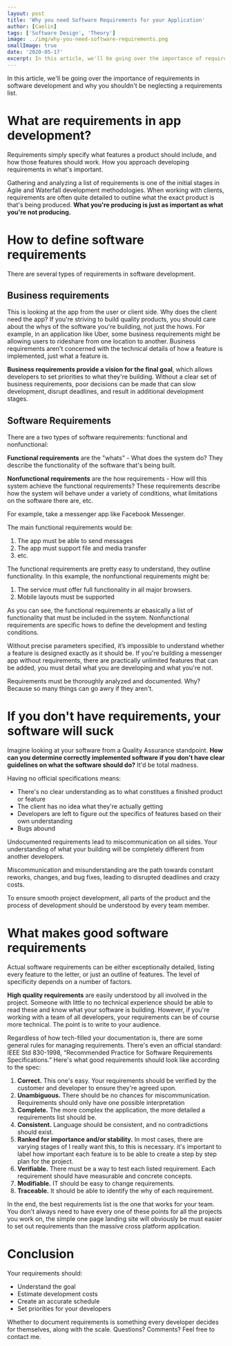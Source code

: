 ```yaml
---
layout: post
title: 'Why you need Software Requirements for your Application'
author: [Caelin]
tags: ['Software Design', 'Theory']
image: ../img/why-you-need-software-requirements.png
smallImage: true
date: '2020-05-17'
excerpt: In this article, we'll be going over the importance of requirements in software development.
---
```


In this article, we'll be going over the importance of requirements in software development and why you shouldn't be neglecting a requirements list.

# What are requirements in app development?

Requirements simply specify what features a product should include, and how those features should work. How you approach developing requirements in what's important.

Gathering and analyzing a list of requirements is one of the initial stages in Agile and Waterfall development methodologies. When working with clients, requirements are often quite detailed to outline what the exact product is that's being produced. **What you're producing is just as important as what you're not producing.**

# How to define software requirements
There are several types of requirements in software development.

## Business requirements

This is looking at the app from the user or client side. Why does the client need the app? If you're striving to build quality products, you should care about the whys of the software you're building, not just the hows. For example, in an application like Uber, some business requirements might be allowing users to rideshare from one location to another. Business requirements aren't concerned with the technical details of how a feature is implemented, just what a feature is. 

**Business requirements provide a vision for the final goal**, which allows developers to set priorities to what they're building. Without a clear set of business requirements, poor decisions can be made that can slow development, disrupt deadlines, and result in additional development stages. 

## Software Requirements
There are a two types of software requirements: functional and nonfunctional:

**Functional requirements** are the "whats" - What does the system do? They describe the functionality of the software that's being built.

**Nonfunctional requirements** are the how requirements - How will this system achieve the functional requirements? These requirements describe how the system will behave under a variety of conditions, what limitations on the software there are, etc.

For example, take a messenger app like Facebook Messenger.

The main functional requirements would be:
1. The app must be able to send messages
2. The app must support file and media transfer
3. etc.

The functional requirements are pretty easy to understand, they outline functionality. In this example, the nonfunctional requirements might be:
1. The service must offer full functionality in all major browsers.
2. Mobile layouts must be supported

 As you can see, the functional requirements ar ebasically a list of functionality that must be included in the ssytem. Nonfunctional requirements are specific hows to define the development and testing conditions.

Without precise parameters specified, it’s impossible to understand whether a feature is designed exactly as it should be. If you're building a messenger app without requirements, there are practically unlimited features that can be added, you must detail what you are developing and what you're not. 

Requirements must be thoroughly analyzed and documented. Why? Because so many things can go awry if they aren't.

# If you don't have requirements, your software will suck

Imagine looking at your software from a Quality Assurance standpoint. **How can you determine correctly implemented software if you don't have clear guidelines on what the software should do?** It'd be total madness.

Having no official specifications means:
- There's no clear understanding as to what constitues a finished product or feature
- The client has no idea what they're actually getting
- Developers are left to figure out the specifics of features based on their own understanding
- Bugs abound

Undocumented requirements lead to miscommunication on all sides. Your understanding of what your building will be completely different from another developers. 

Miscommunication and misunderstanding are the path towards constant reworks, changes, and bug fixes, leading to disrupted deadlines and crazy costs.

To ensure smooth project development, all parts of the product and the process of development should be understood by every team member. 

# What makes good software requirements

Actual software requirements can be either exceptionally detailed, listing every feature to the letter, or just an outline of features. The level of specificity depends on a number of factors.

**High quality requirements** are easily understood by all involved in the project. Someone with little to no technical experience should be able to read these and know what your software is building. However, if you're working with a team of all developers, your requirements can be of course more technical. The point is to write to your audience.

Regardless of how tech-filled your documentation is, there are some general rules for managing requirements. There's even an official standard: IEEE Std 830-1998, “Recommended Practice for Software Requirements Specifications.” Here's what good requirements should look like according to the spec:
1. **Correct.** This one's easy. Your requirements should be verified by the customer and developer to ensure they're agreed upon.
2. **Unambiguous.** There should be no chances for miscommunication. Requirements should only have one possible interpretation
3. **Complete.** The more complex the application, the more detailed a requirements list should be. 
4. **Consistent.** Language should be consistent, and no contradictions should exist.
5. **Ranked for importance and/or stability.** In most cases, there are varying stages of I really want this, to this is necessary. it's important to label how important each feature is to be able to create a step by step plan for the project.
6. **Verifiable.** There must be a way to test each listed requirement. Each requirement should have measurable and concrete concepts.
7. **Modifiable.** IT should be easy to change requirements. 
8. **Traceable.** It should be able to identify the why of each requirement.

In the end, the best requirements list is the one that works for your team.  You don't always need to have every one of these points for all the projects you work on, the simple one page landing site will obviously be must easier to set out requirements than the massive cross platform application. 

# Conclusion
Your requirements should:
- Understand the goal
- Estimate development costs
- Create an accurate schedule
- Set priorities for your developers

Whether to document requirements is something every developer decides for themselves, along with the scale. Questions? Comments? Feel free to contact me. 
